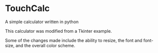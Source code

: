 # TouchCalc
A simple calculator written in python

This calculator was modified from a Tkinter example.

Some of the changes made include the ability to resize, the font and font-size, and the overall color scheme.
